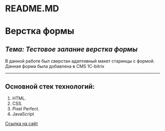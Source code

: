 # README.MD
# Верстка формы
*Тема: Тестовое залание верстка формы*
----------------------

В данной работе был сверстан адаптивный макет старинцы с формой.
Данная форма была добавлена в CMS 1C-bitrix

----------------------
## Основной стек технологий:
  1. HTML.
  2. CSS.
  3. Pixel Perfect.
  4. JavaScript


[Ссылка на сайт](http://manrus92.beget.tech/estelab/)
